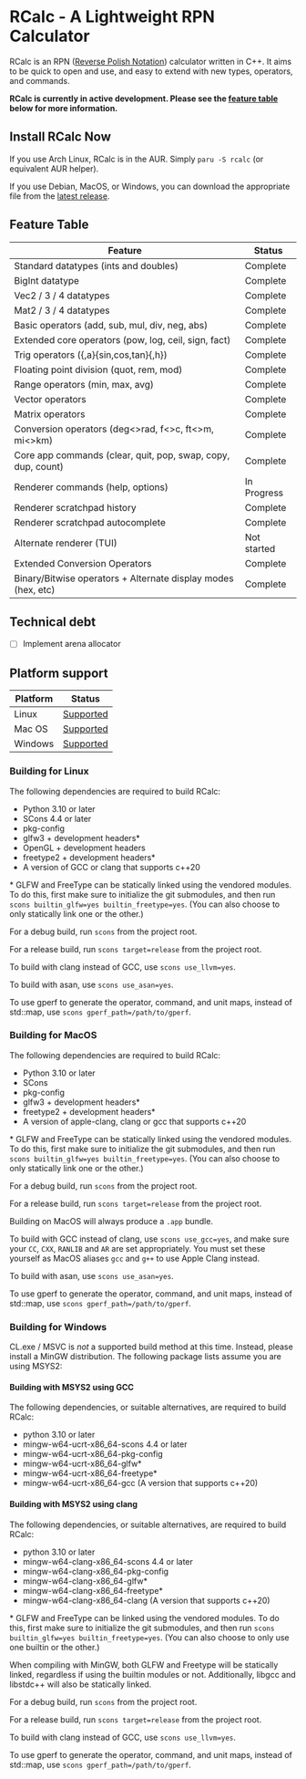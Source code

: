 # RCalc - A Lightweight RPN Calculator

RCalc is an RPN ([Reverse Polish Notation](https://en.wikipedia.org/wiki/Reverse_Polish_notation)) calculator written in C++.
It aims to be quick to open and use, and easy to extend with new types, operators, and commands.

**RCalc is currently in active development. Please see the [feature table](#feature-table) below for more information.**


## Install RCalc Now

If you use Arch Linux, RCalc is in the AUR. Simply `paru -S rcalc` (or equivalent AUR helper).

If you use Debian, MacOS, or Windows, you can download the appropriate file from the [latest release](https://github.com/gelvinp/rcalc/releases/latest).


## Feature Table

| Feature                                                       | Status            |
| -------                                                       | ------            |
| Standard datatypes (ints and doubles)                         | Complete          |
| BigInt datatype                                               | Complete          |
| Vec2 / 3 / 4 datatypes                                        | Complete          |
| Mat2 / 3 / 4 datatypes                                        | Complete          |
| Basic operators (add, sub, mul, div, neg, abs)                | Complete          |
| Extended core operators (pow, log, ceil, sign, fact)          | Complete          |
| Trig operators ({,a}{sin,cos,tan}{,h})                        | Complete          |
| Floating point division (quot, rem, mod)                      | Complete          |
| Range operators (min, max, avg)                               | Complete          |
| Vector operators                                              | Complete          |
| Matrix operators                                              | Complete          |
| Conversion operators (deg<>rad, f<>c, ft<>m, mi<>km)          | Complete          |
| Core app commands (clear, quit, pop, swap, copy, dup, count)  | Complete          |
| Renderer commands (help, options)                             | In Progress       |
| Renderer scratchpad history                                   | Complete          |
| Renderer scratchpad autocomplete                              | Complete          |
| Alternate renderer (TUI)                                      | Not started       |
| Extended Conversion Operators                                 | Complete          |
| Binary/Bitwise operators + Alternate display modes (hex, etc) | Complete          |


## Technical debt
 - [ ] Implement arena allocator


## Platform support

| Platform  | Status                            |
| --------  | ------                            |
| Linux     | [Supported](#building-for-linux)  |
| Mac OS    | [Supported](#building-for-macos)  |
| Windows   | [Supported](#building-for-windows)|


### Building for Linux

The following dependencies are required to build RCalc:

 - Python 3.10 or later
 - SCons 4.4 or later
 - pkg-config
 - glfw3 + development headers*
 - OpenGL + development headers
 - freetype2 + development headers*
 - A version of GCC or clang that supports c++20

\* GLFW and FreeType can be statically linked using the vendored modules.
To do this, first make sure to initialize the git submodules, and then
run `scons builtin_glfw=yes builtin_freetype=yes`.
(You can also choose to only statically link one or the other.)

For a debug build, run `scons` from the project root.

For a release build, run `scons target=release` from the project root.

To build with clang instead of GCC, use `scons use_llvm=yes`.

To build with asan, use `scons use_asan=yes`.

To use gperf to generate the operator, command, and unit maps, instead of std::map, use `scons gperf_path=/path/to/gperf`.


### Building for MacOS

The following dependencies are required to build RCalc:

 - Python 3.10 or later
 - SCons
 - pkg-config
 - glfw3 + development headers*
 - freetype2 + development headers*
 - A version of apple-clang, clang or gcc that supports c++20

\* GLFW and FreeType can be statically linked using the vendored modules.
To do this, first make sure to initialize the git submodules, and then
run `scons builtin_glfw=yes builtin_freetype=yes`.
(You can also choose to only statically link one or the other.)

For a debug build, run `scons` from the project root.

For a release build, run `scons target=release` from the project root.

Building on MacOS will always produce a `.app` bundle.

To build with GCC instead of clang, use `scons use_gcc=yes`, and make sure your `CC`, `CXX`, `RANLIB` and `AR` are set appropriately.
You must set these yourself as MacOS aliases `gcc` and `g++` to use Apple Clang instead.

To build with asan, use `scons use_asan=yes`.

To use gperf to generate the operator, command, and unit maps, instead of std::map, use `scons gperf_path=/path/to/gperf`.


### Building for Windows

CL.exe / MSVC is *not* a supported build method at this time. Instead, please install a MinGW distribution.
The following package lists assume you are using MSYS2:

#### Building with MSYS2 using GCC

The following dependencies, or suitable alternatives, are required to build RCalc:

- python 3.10 or later
- mingw-w64-ucrt-x86_64-scons 4.4 or later
- mingw-w64-ucrt-x86_64-pkg-config
- mingw-w64-ucrt-x86_64-glfw*
- mingw-w64-ucrt-x86_64-freetype*
- mingw-w64-ucrt-x86_64-gcc (A version that supports c++20)

#### Building with MSYS2 using clang

The following dependencies, or suitable alternatives, are required to build RCalc:

- python 3.10 or later
- mingw-w64-clang-x86_64-scons 4.4 or later
- mingw-w64-clang-x86_64-pkg-config
- mingw-w64-clang-x86_64-glfw*
- mingw-w64-clang-x86_64-freetype*
- mingw-w64-clang-x86_64-clang (A version that supports c++20)


\* GLFW and FreeType can be linked using the vendored modules.
To do this, first make sure to initialize the git submodules, and then
run `scons builtin_glfw=yes builtin_freetype=yes`.
(You can also choose to only use one builtin or the other.)

When compiling with MinGW, both GLFW and Freetype will be statically linked, regardless
if using the builtin modules or not. Additionally, libgcc and libstdc++ will also be
statically linked.

For a debug build, run `scons` from the project root.

For a release build, run `scons target=release` from the project root.

To build with clang instead of GCC, use `scons use_llvm=yes`.

To use gperf to generate the operator, command, and unit maps, instead of std::map, use `scons gperf_path=/path/to/gperf`.
